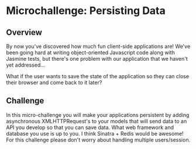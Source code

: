 # Microchallenge: Persisting Data

## Overview

By now you've discovered how much fun client-side applications are! We've been going hard at writing object-oriented Javascript code along with Jasmine tests, but there's one problem with our application that we haven't yet addressed...

What if the user wants to save the state of the application so they can close their browser and come back to it later?

## Challenge

In this micro-challenge you will make your applications persistent by adding asynchronous XMLHTTPRequest's to your models that will send data to an API you develop so that you can save data. What web framework and database you use is up to you. I think Sinatra + Redis would be awesome! For this challenge please don't worry about handling multiple users/session.
